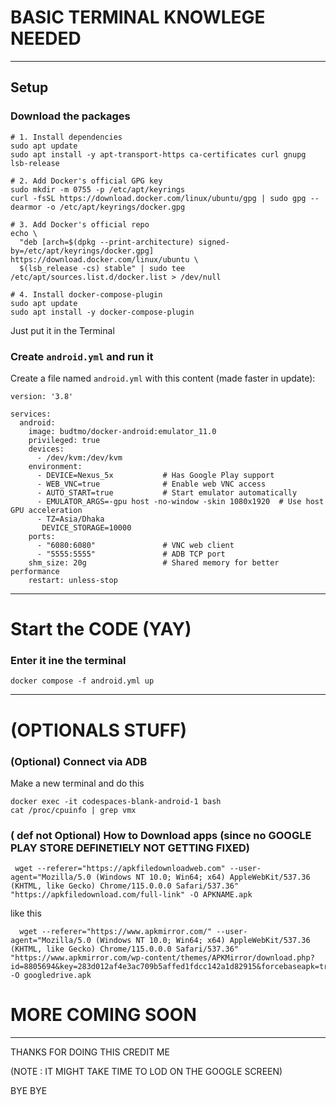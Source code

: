# BASIC TERMINAL KNOWLEGE NEEDED
---

## Setup

### Download the packages

```
# 1. Install dependencies
sudo apt update
sudo apt install -y apt-transport-https ca-certificates curl gnupg lsb-release

# 2. Add Docker's official GPG key
sudo mkdir -m 0755 -p /etc/apt/keyrings
curl -fsSL https://download.docker.com/linux/ubuntu/gpg | sudo gpg --dearmor -o /etc/apt/keyrings/docker.gpg

# 3. Add Docker's official repo
echo \
  "deb [arch=$(dpkg --print-architecture) signed-by=/etc/apt/keyrings/docker.gpg] https://download.docker.com/linux/ubuntu \
  $(lsb_release -cs) stable" | sudo tee /etc/apt/sources.list.d/docker.list > /dev/null

# 4. Install docker-compose-plugin
sudo apt update
sudo apt install -y docker-compose-plugin
```
Just put it in the Terminal

### Create `android.yml` and run it

Create a file named `android.yml` with this content (made faster in update):

```
version: '3.8'

services:
  android:
    image: budtmo/docker-android:emulator_11.0
    privileged: true
    devices:
      - /dev/kvm:/dev/kvm
    environment:
      - DEVICE=Nexus_5x           # Has Google Play support
      - WEB_VNC=true              # Enable web VNC access
      - AUTO_START=true           # Start emulator automatically
      - EMULATOR_ARGS=-gpu host -no-window -skin 1080x1920  # Use host GPU acceleration
      - TZ=Asia/Dhaka
       DEVICE_STORAGE=10000
    ports:
      - "6080:6080"               # VNC web client
      - "5555:5555"               # ADB TCP port
    shm_size: 20g                 # Shared memory for better performance
    restart: unless-stop

```

---
# Start the CODE (YAY)

### Enter it ine the terminal

```
docker compose -f android.yml up
```
---
#   (OPTIONALS STUFF) 
### (Optional) Connect via ADB
Make a new terminal and do this
```
docker exec -it codespaces-blank-android-1 bash
cat /proc/cpuinfo | grep vmx
```
### ( def not Optional) How to Download apps (since  no GOOGLE PLAY STORE DEFINETIELY NOT GETTING FIXED)

```
 wget --referer="https://apkfiledownloadweb.com" --user-agent="Mozilla/5.0 (Windows NT 10.0; Win64; x64) AppleWebKit/537.36 (KHTML, like Gecko) Chrome/115.0.0.0 Safari/537.36" "https://apkfiledownload.com/full-link" -O APKNAME.apk
```
like this
```
  wget --referer="https://www.apkmirror.com/" --user-agent="Mozilla/5.0 (Windows NT 10.0; Win64; x64) AppleWebKit/537.36 (KHTML, like Gecko) Chrome/115.0.0.0 Safari/537.36" "https://www.apkmirror.com/wp-content/themes/APKMirror/download.php?id=8805694&key=283d012af4e3ac709b5affed1fdcc142a1d82915&forcebaseapk=true" -O googledrive.apk
```
# MORE COMING SOON 
---
THANKS FOR DOING THIS CREDIT ME

(NOTE : IT MIGHT TAKE TIME TO LOD ON THE GOOGLE SCREEN)

BYE BYE
